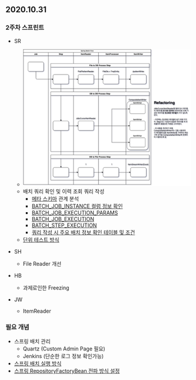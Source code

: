 ## 2020.10.31

### 2주차 스프린트
- SR
    - ![배치 프로세스 플로우 수정](/img/batchprocess/library-composite-writer.png)
    - 배치 쿼리 확인 및 이력 조회 쿼리 작성
        - [메타 스키마](https://docs.spring.io/spring-batch/docs/current/reference/html/schema-appendix.html#metaDataSchema) 관계 분석        
        - [BATCH_JOB_INSTANCE 컬럼 정보 확인](https://docs.spring.io/spring-batch/docs/current/reference/html/schema-appendix.html#metaDataBatchJobInstance)
        - [BATCH_JOB_EXECUTION_PARAMS](https://docs.spring.io/spring-batch/docs/current/reference/html/schema-appendix.html#metaDataBatchJobParams)
        - [BATCH_JOB_EXECUTION](https://docs.spring.io/spring-batch/docs/current/reference/html/schema-appendix.html#metaDataBatchJobExecution)
        - [BATCH_STEP_EXECUTION](https://docs.spring.io/spring-batch/docs/current/reference/html/schema-appendix.html#metaDataBatchStepExecution)
        - [쿼리 작성 시 주요 배치 정보 확인 테이블 및 조건](https://docs.spring.io/spring-batch/docs/current/reference/html/schema-appendix.html#recommendationsForIndexingMetaDataTables)
    - [단위 테스트 방식](https://docs.spring.io/spring-batch/docs/current/reference/html/testing.html#testing)
    
- SH
    - File Reader 개선
- HB
    - 과제로인한 Freezing
- JW
    - ItemReader

### 필요 개념
- 스프링 배치 관리
    - Quartz (Custom Admin Page 필요)
    - Jenkins (단순한 로그 정보 확인가능)
- [스프링 배치 실행 방식](https://docs.spring.io/spring-batch/docs/current/reference/html/domain.html#joblauncher)
- [스프링 RepositoryFactoryBean 전파 방식 설정](https://docs.spring.io/spring-batch/docs/current/reference/html/job.html#txConfigForJobRepository)

